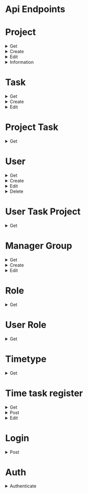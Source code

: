 # Api Endpoints
# Project
<details>
<summary>Get</summary>

## /api/project/get
```
Required:
    ids=number | number,number,... | *
    * will return all projects
Optional:
    var=id,superProject,name,startDate,endDate
    Can be any and/or all
```
### Structure Of Object Returned

```
  {
  status: number,
  data:
      {
        id?           : number,
        superProject? : number,
        name?         : string,
        startDate?    : number,
        endDate?      : number,
        projectLeader : {
            id        : number,
            lastName  : string,
            firstName : string
        }
      }[]
  }
```
### Example return:

```json
{
  "success": true,
  "data": [{"id":1,"name":"Project Alpha","startDate":1679270400}]
}
```
</details>

<details>
<summary>Create</summary>

## /api/project/creation/post
### Body
```
{
    superProjectId?: number,
    name           : string,
    startDate      : number,
    endDate        : number,
    projectLeader  : number[],
    task?: {
        name       : string,
        userId     : number[],
        startDate  : number,
        endDate    : number,
        timeType   : number
    }[]
}
```
### Structure Of Object Returned
```
    {
        status: number,
        data: {
            success? : boolean, 
            error?   : string, 
            message? : string[], 
            reason?  : string[]
        }
    }
```
### Example return:

```json
{
  "success": true,
  "data": {
    "success": "true", 
    "message": ["success"]
  }
}
```
</details>

<details>
<summary>Edit</summary>

## /api/project/edit/put
### Body
```
{
    projectId            : number,
    superProjectId      ?: number,
    name                ?: string,
    startDate           ?: number,
    endDate             ?: number,
    ProjectLeaderAdd    ?: number[],
    projectLeaderRemove ?: number[],
    taskAdd             ?: TaskData[],
    taskRemove          ?: number[]
}
```
### Structure Of Object Returned
```
    {
        status: number,
        data: {
            success? : boolean, 
            error?   : string, 
            message? : string[], 
            reason?  : string[]
        }
    }
```
### Example return:

```json
{
  "success": true,
  "data": {
    "success": "true", 
    "message": ["success"]
  }
}
```
</details>

<details>
<summary>Information</summary>

## /api/project/info/get
```
Required:
    ids=number
```
### Structure Of Object Returned

```
  {
  status: number,
  data:
      {
        taskId: number,
        firstName: string,
        lastName: string,
        id: number
      }[]
  }
```
### Example return:

```json
{
  "status":200,
  "data": [
    {"taskId":1,"id":5,"firstName":"Sarah","lastName":"Doe"},
    {"taskId":1,"id":6,"firstName":"Matt","lastName":"Brown"},
    {"taskId":1,"id":7,"firstName":"Alex","lastName":"Johnson"},
    {"taskId":6,"id":8,"firstName":"Jill","lastName":"Jones"},
    {"taskId":6,"id":9,"firstName":"John","lastName":"Adams"},
    {"taskId":6,"id":10,"firstName":"Dave","lastName":"Brown"}
  ]
}
```
</details>

# Task

<details>
<summary>Get</summary>

## /api/task/get
```
Required:
    ids=number | number,number,... | *
    * will return all projects
Optional:
    var=id,name,startDate,endDate,timeType
    Can be any and/or all
```
### Structure Of Object Returned

```
  {
  status: number,
  data:
      {
        id?: number,
        name?: string,
        startDate?: number,
        endDate?: number,
        timeType?: number
      }[]
  }
```
### Example return:

```json
{
  "success": true,
  "data": [
    {"id":1,"name":"Task X"},
    {"id":5,"name":"Task B"},
    {"id":7,"name":"Task D"}
  ]
}
```
</details>

<details>
<summary>Create</summary>

## /api/task/creation/post
### Body
```
export interface TaskData {
    name      : string,
    userId    : number[],
    startDate : number,
    endDate   : number,
    timeType  : number
}
```
### Structure Of Object Returned
```
    {
        status: number,
        data: {
            success? : boolean, 
            error?   : string, 
            message? : string[], 
            reason?  : string[]
        }
    }
```
### Example return:

```json
{
  "success": true,
  "data": {
    "success": "true", 
    "message": ["success"]
  }
}
```
</details>

<details>
<summary>Edit</summary>

## /api/task/edit/put
### Body
```
{
    taskId     : number,
    delete    ?: boolean,
    name      ?: string,
    startDate ?: number,
    endDate   ?: number,
    timeType  ?: number,
    addUser   ?: number[],
    removeUser?: number[],
    projects  ?: number[]
}
```
### Structure Of Object Returned
```
    {
        status: number,
        data: {
            success? : boolean, 
            error?   : string, 
            message? : string[], 
            reason?  : string[]
        }
    }
```
### Example return:

```json
{
  "success": true,
  "data": {
    "success": "true", 
    "message": ["success"]
  }
}
```
</details>

# Project Task

<details>
<summary>Get</summary>

## /api/task/project/get
```
Required:
    project = number | number,number,... 
    or
    task = number | number,number,...
Optional:
    var=taskId,taskName,projectId,projectName
    Can be any and/or all
```
### Structure Of Object Returned

```
  {
  status: number,
  data:
    {
      taskId?: number,
      taskName?: string,
      projectId?: number,
      projectName?: string,
    }[]
  }
```
### Example return:

```json
{
  "success": true,
  "data": [
    {"projectName":"Project Alpha","taskName":"Task X"},
    {"projectName":"Project Alpha","taskName":"Task C"}
  ]
}
```
</details>

# User
<details>
<summary>Get</summary>

## /api/user/get
```
Required:
    ids=number | number,number,... | *
    or
    emails=string | string,string,... | *
    * will return all projects
Optional:
    var=id,email,firstName,lastName,group
    Can be any and/or all
```
### Structure Of Object Returned

```
  {
  status: number,
  data:
      {
        id?        : number,
        email?     : string,
        firstName? : string,
        lastName?  : string,
        group?     : number
      }[]
  }
```
### Example return:

```json
{
  "success": true,
  "data": [{"group":1,"firstName":"Sam"},{"group":5,"firstName":"Sarah"},{"group":7,"firstName":"Alex"}]
}
```
</details>

<details>
<summary>Create</summary>

## /api/user/creation/post
### Body
```
{
    firstName   : string,
    lastName    : string,
    email       : string,
    password    : string,
    manager     : number,
    roles       : number[]
}
```
### Structure Of Object Returned
```
    {
        status: number,
        data: {
            success? : boolean, 
            error?   : string, 
            message? : string[], 
            reason?  : string[]
        }
    }
```
### Example return:

```json
{
  "success": true,
  "data": {
    "success": "true", 
    "message": ["success"]
  }
}
```
</details>

<details>
<summary>Edit</summary>

## /api/user/edit/put
### Body
```
{
    userId       : number,
    firstName   ?: string,
    lastName    ?: string,
    email       ?: string,
    password    ?: string,
    manager     ?: number,
    rolesAdd    ?: number[],
    rolesRemove ?: number[]
}
```
### Structure Of Object Returned
```
    {
        status: number,
        data: {
            success? : boolean, 
            error?   : string, 
            message? : string[], 
            reason?  : string[]
        }
    }
```
### Example return:

```json
{
  "success": true,
  "data": {
    "success": "true", 
    "message": ["success"]
  }
}
```
</details>

<details>
<summary>Delete</summary>

## /api/user/delete
```
Required:
    user=number | number,number...
```
### Structure Of Object Returned

```
  {
  status: number,
  data: [
        { error: "Failed to delete user" } | null
    ]
  }
```
### Example return:

```json
{
  "success": true,
  "data": [{ "error": "Failed to delete user"}]
}
```
</details>

# User Task Project
<details>
<summary>Get</summary>

## /api/user/task/project/get
```
Required:
    user=number
```
### Structure Of Object Returned

```
  {
  status: number,
  data:
      {
        projectName: string,
        projectId: number,
        taskName: string,
        taskId: number
      }[]
  }
```
### Example return:

```json
{
  "success": true,
  "data": [{"taskName": "Task Y", "taskId": 2, "projectId": 2, "projectName": "Project Beta"}]
}
```
</details>

# Manager Group

<details>
<summary>Get</summary>

## /api/group/manager/get
```
Required:
    manager=number | number,number,... | *
    or
    group=number | number,number,... | *
    * will return all projects
Optional:
    var=manager,group,firstName,lastName,employees
    Can be any and/or all
```
### Structure Of Object Returned

```
  {
  status: number,
  data:
    {
        manager?: number,
        firstName?: string,
        lastName?: string,
        group?: number,
        employees?: {
            id?: number,
            firstName?: string,
            lastName?: string,
            email?: string
        }[]
    }[]
  }
```
### Example return:

```json
{
  "success": true,
  "data": [
    {
      "manager":7,"group":1,"employees": [
          {"id":1,"firstName":"Sam","lastName":"Smith","email":"Smith"},
          {"id":2,"firstName":"Joe","lastName":"Smith","email":"Smith"},
          {"id":3,"firstName":"Jane","lastName":"Doe","email":"Doe"}
      ]
    }
  ]
}
```
</details>

<details>
<summary>Create</summary>

## /api/group/creation/post
### Body
```
{
    managerId: number
}
```
### Structure Of Object Returned
If successful message will include the group id in index 1. 
If the group id is 0, then no new group was created as manager already has a group
```
    {
        status: number,
        data: {
            success? : boolean, 
            error?   : string, 
            message? : string[], 
            reason?  : string[]
        }
    }
```
### Example return:

```json
{
  "success": true,
  "data": {
    "success": "true", 
    "message": ["success", "7"]
  }
}
```
</details>

<details>
<summary>Edit</summary>

## /api/group/edit/put
Note the edit can only change the manager for said group, not the group id.
If the group id needs to change go through user edit
### Body
```
{
    groupId: number,
    managerId: number
}
```
### Structure Of Object Returned
```
    {
        status: number,
        data: {
            success? : boolean, 
            error?   : string, 
            message? : string[], 
            reason?  : string[]
        }
    }
```
### Example return:

```json
{
  "success": true,
  "data": {
    "success": "true", 
    "message": ["success"]
  }
}
```
</details>

# Role

<details>
<summary>Get</summary>

## /api/role/get
```
Required:
    ids=number | number,number,... | *
    * will return all projects
Optional:
    var=id,name
    Can be any and/or all
```
### Structure Of Object Returned

```
  {
  status: number,
  data:
      {
        id?: number,
        name?: string,
      }[]
  }
```
### Example return:

```json
{
  "success": true,
  "data": [
    {"id":0,"name":"normal"},
    {"id":1,"name":"manager"},
    {"id":2,"name":"project-leader"},
    {"id":3,"name":"admin"}
  ]
}
```
</details>

# User Role

<details>
<summary>Get</summary>

## /api/role/user/get
```
Required:
    user=number | number,number,... | *
    or
    role=number | number,number,... | *
    * will return all projects
Optional:
    var=roleId,roleName,userId,firstName,lastName
    Can be any and/or all
```
### Structure Of Object Returned

```
  {
  status: number,
  data:
      {
        userId?: number,
        firstName?: string,
        lastName?: string,
        roleId?: number,
        roleName?: string
      }[]
  }
```
### Example return:

```json
{
  "success": true,
  "data": [
    {"roleName":"project-leader","roleId":2},
    {"roleName":"project-leader","roleId":2}
  ]
}
```
</details>

# Timetype

<details>
<summary>Get</summary>

## /api/timetype/get
```
Required:
    ids=number | number,number,... | *
    * will return all projects
Optional:
    var=id,name
    Can be any and/or all
```
### Structure Of Object Returned

```
  {
  status: number,
  data:
      {
        id?: number,
        name?: string,
      }[]
  }
```
### Example return:

```json
{
  "success": true,
  "data": [
    {"id":0,"name":"billable"},
    {"id":1,"name":"non-billable"},
    {"id":2,"name":"sick"},
    {"id":3,"name":"vacation"}
  ]
}
```
</details>

# Time task register

<details>
<summary>Get</summary>

## /api/time/register/get
```
Required:
    user=number | number,number,...
Optional:
    var=taskId,taskName,projectName,projectId,date,userId,time,approved,managerLogged
    period=number,number
    Can be any and/or all
```
### Structure Of Object Returned

```
  {
  status: number,
  data:
    {
        taskId?: number,
        taskName?: string,
        projectName?: string,
        projectId?: number
        date?: number,
        userId?: number,
        time?: number,
        approved?: boolean,
        managerLogged?: boolean
    }[]
  }
```
### Example return:

```json
{
  "success": true,
  "data": [
    {"taskName":"Task G","taskId":10,"projectName":"Project Epsilon","userId":1,"approved":false},
    {"taskName":"Task Y","taskId":2,"projectName":"Project Beta","userId":1,"approved":true},
    {"taskName":"Task Z","taskId":3,"projectName":"Project Gamma","userId":1,"approved":true}
  ]
}
```

</details>

<details>
<summary>Post</summary>

## /api/time/register/post
### Body
```
{
    date   : number,
    taskId : number,
    userId : number,
    time   : number,
}
```
### Structure Of Object Returned
```
    {
        status: number,
        data: {
            success? : boolean, 
            error?   : string, 
            message? : string[], 
            reason?  : string[]
        }
    }
```
### Example return:

```json
{
  "success": true,
  "data": {
    "success": "true", 
    "message": ["success"]
  }
}
```
</details>

<details>
<summary>Edit</summary>

## /api/time/register/edit/put
### Body
```
{
    date          : number,
    taskId        : number,
    userId        : number,
    time         ?: number,
    approved     ?: boolean,
    managerLogged?: boolean
}
```
### Structure Of Object Returned
```
    {
        status: number,
        data: {
            success? : boolean, 
            error?   : string, 
            message? : string[], 
            reason?  : string[]
        }
    }
```
### Example return:

```json
{
  "success": true,
  "data": {
    "success": "true", 
    "message": ["success"]
  }
}
```
</details>

# Login

<details>
<summary>Post</summary>

## /api/login
### Body
```
{
    email    : string,
    password : string
}
```
### Structure Of Object Returned
#### Success
```
  {
  status: status,
  data: {
        success: boolean,
        message: string[
            "success", 
            authKey, 
            validTo
        ] 
        OR
        [
            ( what failed )
        ]
     }
  }
```
### Example return:

```json
{
  "success": true,
  "data": {
    "success": true,
    "message": [
      "success",
      "12jk3lk1j3li12j31lk23jlk12j312al3a",
      "102931001000"
    ]
  }
}
```
</details>

# Auth

<details>
<summary>Authenticate</summary>

## /api/auth
!! This api endpoint should only be used for page authentication !!
### Structure Of Object Returned
#### Success
```
  {
  status: 200,
  data: {
        success: boolean,
        userId: number,
        userRoles: {
            roleId: number 
        }[]
     }
  }
```
#### Failed
```
    {
        status: 404, 
        data: {
            success: false
        }
    }
```
### Example return:

```json
{
  "success": true,
  "data": [
    {"id":0,"name":"normal"},
    {"id":1,"name":"manager"},
    {"id":2,"name":"project-leader"},
    {"id":3,"name":"admin"}
  ]
}
```
</details>
